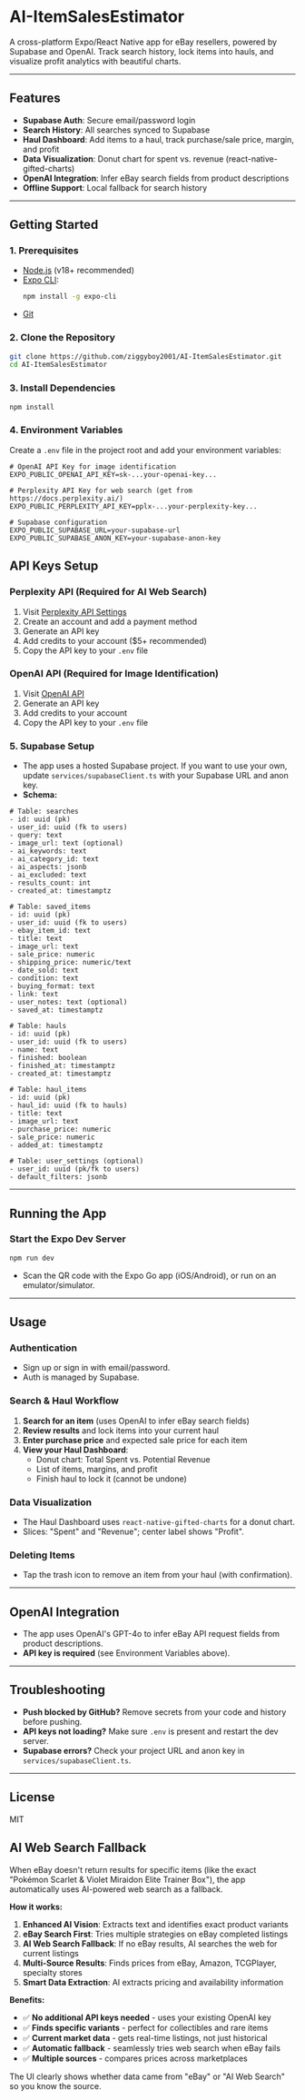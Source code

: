 # AI-ItemSalesEstimator

A cross-platform Expo/React Native app for eBay resellers, powered by Supabase and OpenAI. Track search history, lock items into hauls, and visualize profit analytics with beautiful charts.

---

## Features

- **Supabase Auth**: Secure email/password login
- **Search History**: All searches synced to Supabase
- **Haul Dashboard**: Add items to a haul, track purchase/sale price, margin, and profit
- **Data Visualization**: Donut chart for spent vs. revenue (react-native-gifted-charts)
- **OpenAI Integration**: Infer eBay search fields from product descriptions
- **Offline Support**: Local fallback for search history

---

## Getting Started

### 1. Prerequisites

- [Node.js](https://nodejs.org/) (v18+ recommended)
- [Expo CLI](https://docs.expo.dev/get-started/installation/):
  ```sh
  npm install -g expo-cli
  ```
- [Git](https://git-scm.com/)

### 2. Clone the Repository

```sh
git clone https://github.com/ziggyboy2001/AI-ItemSalesEstimator.git
cd AI-ItemSalesEstimator
```

### 3. Install Dependencies

```sh
npm install
```

### 4. Environment Variables

Create a `.env` file in the project root and add your environment variables:

```env
# OpenAI API Key for image identification
EXPO_PUBLIC_OPENAI_API_KEY=sk-...your-openai-key...

# Perplexity API Key for web search (get from https://docs.perplexity.ai/)
EXPO_PUBLIC_PERPLEXITY_API_KEY=pplx-...your-perplexity-key...

# Supabase configuration
EXPO_PUBLIC_SUPABASE_URL=your-supabase-url
EXPO_PUBLIC_SUPABASE_ANON_KEY=your-supabase-anon-key
```

## API Keys Setup

### Perplexity API (Required for AI Web Search)

1. Visit [Perplexity API Settings](https://docs.perplexity.ai/guides/getting-started)
2. Create an account and add a payment method
3. Generate an API key
4. Add credits to your account ($5+ recommended)
5. Copy the API key to your `.env` file

### OpenAI API (Required for Image Identification)

1. Visit [OpenAI API](https://platform.openai.com/api-keys)
2. Generate an API key
3. Add credits to your account
4. Copy the API key to your `.env` file

### 5. Supabase Setup

- The app uses a hosted Supabase project. If you want to use your own, update `services/supabaseClient.ts` with your Supabase URL and anon key.
- **Schema:**

```
# Table: searches
- id: uuid (pk)
- user_id: uuid (fk to users)
- query: text
- image_url: text (optional)
- ai_keywords: text
- ai_category_id: text
- ai_aspects: jsonb
- ai_excluded: text
- results_count: int
- created_at: timestamptz

# Table: saved_items
- id: uuid (pk)
- user_id: uuid (fk to users)
- ebay_item_id: text
- title: text
- image_url: text
- sale_price: numeric
- shipping_price: numeric/text
- date_sold: text
- condition: text
- buying_format: text
- link: text
- user_notes: text (optional)
- saved_at: timestamptz

# Table: hauls
- id: uuid (pk)
- user_id: uuid (fk to users)
- name: text
- finished: boolean
- finished_at: timestamptz
- created_at: timestamptz

# Table: haul_items
- id: uuid (pk)
- haul_id: uuid (fk to hauls)
- title: text
- image_url: text
- purchase_price: numeric
- sale_price: numeric
- added_at: timestamptz

# Table: user_settings (optional)
- user_id: uuid (pk/fk to users)
- default_filters: jsonb
```

---

## Running the App

### Start the Expo Dev Server

```sh
npm run dev
```

- Scan the QR code with the Expo Go app (iOS/Android), or run on an emulator/simulator.

---

## Usage

### Authentication

- Sign up or sign in with email/password.
- Auth is managed by Supabase.

### Search & Haul Workflow

1. **Search for an item** (uses OpenAI to infer eBay search fields)
2. **Review results** and lock items into your current haul
3. **Enter purchase price** and expected sale price for each item
4. **View your Haul Dashboard**:
   - Donut chart: Total Spent vs. Potential Revenue
   - List of items, margins, and profit
   - Finish haul to lock it (cannot be undone)

### Data Visualization

- The Haul Dashboard uses `react-native-gifted-charts` for a donut chart.
- Slices: "Spent" and "Revenue"; center label shows "Profit".

### Deleting Items

- Tap the trash icon to remove an item from your haul (with confirmation).

---

## OpenAI Integration

- The app uses OpenAI's GPT-4o to infer eBay API request fields from product descriptions.
- **API key is required** (see Environment Variables above).

---

## Troubleshooting

- **Push blocked by GitHub?** Remove secrets from your code and history before pushing.
- **API keys not loading?** Make sure `.env` is present and restart the dev server.
- **Supabase errors?** Check your project URL and anon key in `services/supabaseClient.ts`.

---

## License

MIT

## AI Web Search Fallback

When eBay doesn't return results for specific items (like the exact "Pokémon Scarlet & Violet Miraidon Elite Trainer Box"), the app automatically uses AI-powered web search as a fallback.

**How it works:**

1. **Enhanced AI Vision**: Extracts text and identifies exact product variants
2. **eBay Search First**: Tries multiple strategies on eBay completed listings
3. **AI Web Search Fallback**: If no eBay results, AI searches the web for current listings
4. **Multi-Source Results**: Finds prices from eBay, Amazon, TCGPlayer, specialty stores
5. **Smart Data Extraction**: AI extracts pricing and availability information

**Benefits:**

- ✅ **No additional API keys needed** - uses your existing OpenAI key
- ✅ **Finds specific variants** - perfect for collectibles and rare items
- ✅ **Current market data** - gets real-time listings, not just historical
- ✅ **Automatic fallback** - seamlessly tries web search when eBay fails
- ✅ **Multiple sources** - compares prices across marketplaces

The UI clearly shows whether data came from "eBay" or "AI Web Search" so you know the source.
